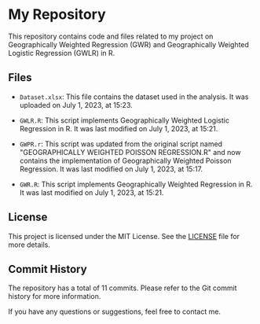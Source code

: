 # My Repository

This repository contains code and files related to my project on Geographically Weighted Regression (GWR) and Geographically Weighted Logistic Regression (GWLR) in R.

## Files

- `Dataset.xlsx`: This file contains the dataset used in the analysis. It was uploaded on July 1, 2023, at 15:23.

- `GWLR.R`: This script implements Geographically Weighted Logistic Regression in R. It was last modified on July 1, 2023, at 15:21.

- `GWPR.r`: This script was updated from the original script named "GEOGRAPHICALLY WEIGHTED POISSON REGRESSION.R" and now contains the implementation of Geographically Weighted Poisson Regression. It was last modified on July 1, 2023, at 15:17.

- `GWR.R`: This script implements Geographically Weighted Regression in R. It was last modified on July 1, 2023, at 15:21.

## License

This project is licensed under the MIT License. See the [LICENSE](LICENSE) file for more details.

## Commit History

The repository has a total of 11 commits. Please refer to the Git commit history for more information.

If you have any questions or suggestions, feel free to contact me.

